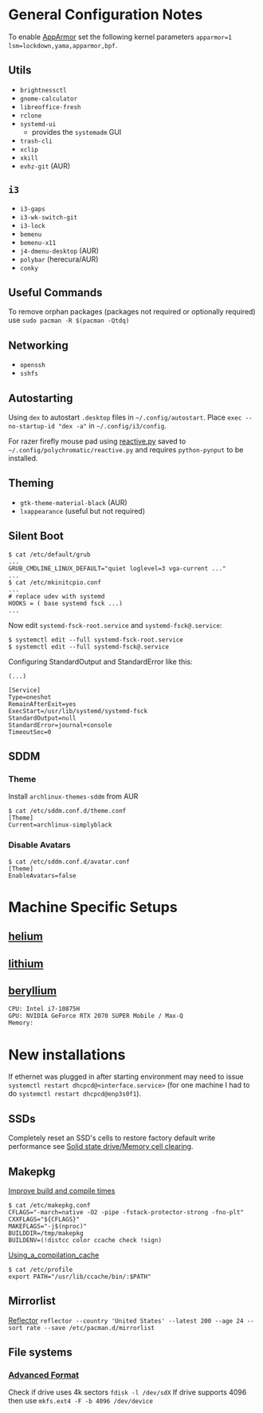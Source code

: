 # General Configuration Notes

To enable [AppArmor](https://wiki.archlinux.org/index.php/AppArmor) set the following kernel parameters `apparmor=1 lsm=lockdown,yama,apparmor,bpf`.

## Utils
* `brightnessctl`
* `gnome-calculator`
* `libreoffice-fresh`
* `rclone`
* `systemd-ui`
    * provides the `systemadm` GUI
* `trash-cli`
* `xclip`
* `xkill`
* `evhz-git` (AUR)

## `i3`
  * `i3-gaps`
  * `i3-wk-switch-git`
  * `i3-lock`
  * `bemenu`
  * `bemenu-x11`
  * `j4-dmenu-desktop` (AUR)
* `polybar` (herecura/AUR)
* `conky`

## Useful Commands
To remove orphan packages (packages not required or optionally required) use `sudo pacman -R $(pacman -Qtdq)`

## Networking
* `openssh`
* `sshfs`

## Autostarting
Using `dex` to autostart `.desktop` files in `~/.config/autostart`.
Place `exec --no-startup-id "dex -a"` in `~/.config/i3/config`.

For razer firefly mouse pad using [reactive.py](https://gist.github.com/lezed1/aa4918d6b5e6bd638e7c325c0ed44e7a#file-reactive-py) saved to `~/.config/polychromatic/reactive.py` and requires `python-pynput` to be installed.

## Theming
* `gtk-theme-material-black` (AUR)
* `lxappearance` (useful but not required)

## Silent Boot

    $ cat /etc/default/grub
    ...
    GRUB_CMDLINE_LINUX_DEFAULT="quiet loglevel=3 vga-current ..."
    ...
    $ cat /etc/mkinitcpio.conf
    ...
    # replace udev with systemd
    HOOKS = ( base systemd fsck ...)
    ...

Now edit `systemd-fsck-root.service` and `systemd-fsck@.service`:

    $ systemctl edit --full systemd-fsck-root.service
    $ systemctl edit --full systemd-fsck@.service

Configuring StandardOutput and StandardError like this:
    
    (...)
    
    [Service]
    Type=oneshot
    RemainAfterExit=yes
    ExecStart=/usr/lib/systemd/systemd-fsck
    StandardOutput=null
    StandardError=journal+console
    TimeoutSec=0

## SDDM
### Theme
Install `archlinux-themes-sddm` from AUR

    $ cat /etc/sddm.conf.d/theme.conf
    [Theme]
    Current=archlinux-simplyblack

### Disable Avatars

    $ cat /etc/sddm.conf.d/avatar.conf
    [Theme]
    EnableAvatars=false

# Machine Specific Setups
## [helium](.config/README/helium.md)
## [lithium](.config/README/lithium.md)
## [beryllium](.config/README/beryllium.md)
    CPU: Intel i7-10875H
    GPU: NVIDIA GeForce RTX 2070 SUPER Mobile / Max-Q
    Memory: 


# New installations
If ethernet was plugged in after starting environment may need to issue `systemctl restart dhcpcd@<interface.service>` (for one machine I had to do `systemctl restart dhcpcd@enp3s0f1`).

## SSDs
Completely reset an SSD's cells to restore factory default write performance see [Solid state drive/Memory cell clearing](https://wiki.archlinux.org/index.php/Solid_state_drive/Memory_cell_clearing).

## Makepkg
[Improve build and compile times](https://wiki.archlinux.org/index.php/Makepkg#Improving_compile_times)

    $ cat /etc/makepkg.conf
    CFLAGS="-march=native -O2 -pipe -fstack-protector-strong -fno-plt"
    CXXFLAGS="${CFLAGS}"
    MAKEFLAGS="-j$(nproc)"
    BUILDDIR=/tmp/makepkg
    BUILDENV=(!distcc color ccache check !sign)

[Using_a_compilation_cache](https://wiki.archlinux.org/index.php/Makepkg#Using_a_compilation_cache)

    $ cat /etc/profile
    export PATH="/usr/lib/ccache/bin/:$PATH"

## Mirrorlist
[Reflector](https://wiki.archlinux.org/index.php/Reflector)
`reflector --country 'United States' --latest 200 --age 24 --sort rate --save /etc/pacman.d/mirrorlist`

## File systems
### [Advanced Format](https://wiki.archlinux.org/index.php/Advanced_Format)
Check if drive uses 4k sectors `fdisk -l /dev/sdX`
If drive supports 4096 then use `mkfs.ext4 -F -b 4096 /dev/device`
